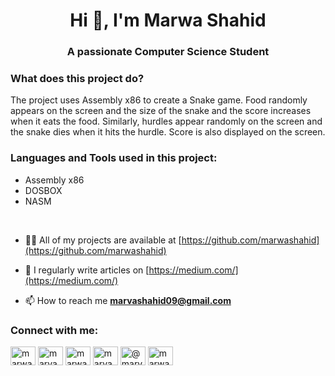<h1 align="center">Hi 👋, I'm Marwa Shahid</h1>
<h3 align="center">A passionate Computer Science Student</h3>
<h3>What does this project do?</h3>
<p>The project uses Assembly x86 to create a Snake game. Food randomly appears on the screen and the size of the snake and the score increases when it eats the food. Similarly, hurdles appear randomly on the screen and the snake dies when it hits the hurdle. Score is also displayed on the screen.
</p>

<h3 align="left">Languages and Tools used in this project:</h3>
<ul>
  <li>Assembly x86</li>
  <li>DOSBOX</li>
  <li>NASM</li>
</ul>
<br>

- 👨‍💻 All of my projects are available at [https://github.com/marwashahid](https://github.com/marwashahid)

- 📝 I regularly write articles on [https://medium.com/](https://medium.com/)

- 📫 How to reach me **marvashahid09@gmail.com**

<h3 align="left">Connect with me:</h3>
<p align="left">
<a href="https://linkedin.com/in/marwa shahid" target="blank"><img align="center" src="https://raw.githubusercontent.com/rahuldkjain/github-profile-readme-generator/master/src/images/icons/Social/linked-in-alt.svg" alt="marwa shahid" height="30" width="40" /></a>
<a href="https://stackoverflow.com/users/marva shahid" target="blank"><img align="center" src="https://raw.githubusercontent.com/rahuldkjain/github-profile-readme-generator/master/src/images/icons/Social/stack-overflow.svg" alt="marva shahid" height="30" width="40" /></a>
<a href="https://kaggle.com/marwa shahid" target="blank"><img align="center" src="https://raw.githubusercontent.com/rahuldkjain/github-profile-readme-generator/master/src/images/icons/Social/kaggle.svg" alt="marwa shahid" height="30" width="40" /></a>
<a href="https://medium.com/marvashahid09" target="blank"><img align="center" src="https://raw.githubusercontent.com/rahuldkjain/github-profile-readme-generator/master/src/images/icons/Social/medium.svg" alt="marvashahid09" height="30" width="40" /></a>
<a href="https://www.hackerrank.com/@marvashahid09" target="blank"><img align="center" src="https://raw.githubusercontent.com/rahuldkjain/github-profile-readme-generator/master/src/images/icons/Social/hackerrank.svg" alt="@marvashahid09" height="30" width="40" /></a>
<a href="https://www.leetcode.com/marwa_shahid" target="blank"><img align="center" src="https://raw.githubusercontent.com/rahuldkjain/github-profile-readme-generator/master/src/images/icons/Social/leet-code.svg" alt="marwa_shahid" height="30" width="40" /></a>
</p>





